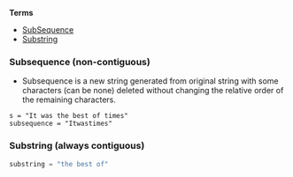 **Terms**
- [SubSequence](#s1)
- [Substring](#s2)

<a name=s1></a>
### Subsequence (non-contiguous)
- Subsequence is a new string generated from original string with some characters (can be none) deleted without changing the relative order of the remaining characters. 
```
s = "It was the best of times"
subsequence = "Itwastimes"
```

<a name=s2></a>
### Substring (always contiguous)
```c
substring = "the best of"
```
